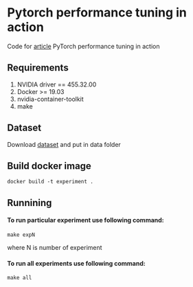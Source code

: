 # Pytorch performance tuning in action

Code for [article](https://medium.com/deelvin-machine-learning/pytorch-performance-tuning-in-action-7c4d065d4278) PyTorch performance tuning in action

## Requirements

1. NVIDIA driver == 455.32.00
2. Docker >= 19.03
3. nvidia-container-toolkit
4. make

## Dataset

Download [dataset](https://www.kaggle.com/tapakah68/supervisely-filtered-segmentation-person-dataset) and put in data folder

## Build docker image

```
docker build -t experiment .
```

## Runnining

#### To run particular experiment use following command:

```
make expN
```

where N is number of experiment

#### To run all experiments use following command:

```
make all
```
